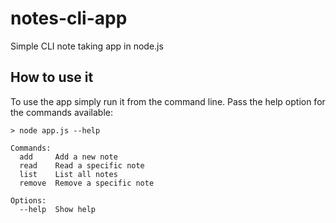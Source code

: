 # notes-cli-app
Simple CLI note taking app in node.js

## How to use it
To use the app simply run it from the command line. Pass the help option for the commands available:
```
> node app.js --help

Commands:
  add     Add a new note
  read    Read a specific note
  list    List all notes
  remove  Remove a specific note

Options:
  --help  Show help  
```
